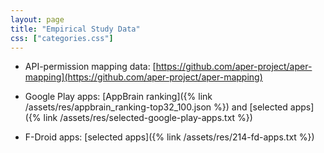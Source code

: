 ```yaml
---
layout: page
title: "Empirical Study Data"
css: ["categories.css"]
---
```


<!-- {% include empiricalstudy.html %}

<br><br>

##### RQ 1: Evolution of Permission Specification
>How do thepermission-protected APIs and their permission specificationsevolve in the stock Android platforms?


![](/assets/res/epimgs/teble1.png)

___


##### RQ 2: Impact of Evolution
>How many Android apps may beaffected by the evolving API-permission specifications?

![](/assets/res/epimgs/table2.png)




___


##### RQ 3: Permission Management Practices 
>How many An-droid apps implement asynchronous permission managementsand API usages?

![](/assets/res/epimgs/fig1.png)




____ -->

+ API-permission mapping data: [https://github.com/aper-project/aper-mapping](https://github.com/aper-project/aper-mapping)

+ Google Play apps: [AppBrain ranking]({% link /assets/res/appbrain_ranking-top32_100.json %}) and [selected apps]({% link /assets/res/selected-google-play-apps.txt %})

+ F-Droid apps: [selected apps]({% link /assets/res/214-fd-apps.txt %})
